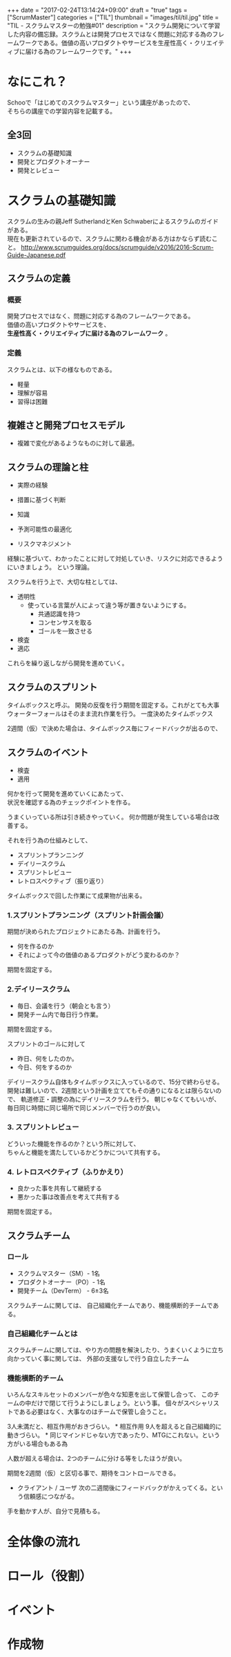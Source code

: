 +++
date = "2017-02-24T13:14:24+09:00"
draft = "true"
tags = ["ScrumMaster"]
categories = ["TIL"]
thumbnail = "images/til/til.jpg"
title = "TIL - スクラムマスターの勉強#01"
description = "スクラム開発について学習した内容の備忘録。スクラムとは開発プロセスではなく問題に対応する為のフレームワークである。価値の高いプロダクトやサービスを生産性高く・クリエイティブに届ける為のフレームワークです。"
+++

# なにこれ？

Schooで「はじめてのスクラムマスター」という講座があったので、  
そちらの講座での学習内容を記載する。

## 全3回
* スクラムの基礎知識
* 開発とプロダクトオーナー
* 開発とレビュー


# スクラムの基礎知識

スクラムの生みの親Jeff SutherlandとKen Schwaberによるスクラムのガイドがある。  
現在も更新されているので、スクラムに関わる機会がある方はかならず読むこと。
http://www.scrumguides.org/docs/scrumguide/v2016/2016-Scrum-Guide-Japanese.pdf

## スクラムの定義

### 概要

開発プロセスではなく、問題に対応する為のフレームワークである。  
価値の高いプロダクトやサービスを、  
**生産性高く・クリエイティブに届ける為のフレームワーク** 。

### 定義

スクラムとは、以下の様なものである。

* 軽量
* 理解が容易
* 習得は困難


## 複雑さと開発プロセスモデル

* 複雑で変化があるようなものに対して最適。

## スクラムの理論と柱

* 実際の経験
* 措置に基づく判断

* 知識

* 予測可能性の最適化
* リスクマネジメント


経験に基づいて、わかったことに対して対処していき、リスクに対応できるようにいきましょう。
という理論。

スクラムを行う上で、大切な柱としては、
* 透明性
    * 使っている言葉が人によって違う等が置きないようにする。
        * 共通認識を持つ
        * コンセンサスを取る
        * ゴールを一致させる
* 検査
* 適応

これらを繰り返しながら開発を進めていく。


## スクラムのスプリント

タイムボックスと呼ぶ。
開発の反復を行う期間を固定する。これがとても大事
ウォーターフォールはそのまま流れ作業を行う。
一度決めたタイムボックス

2週間（仮）で決めた場合は、タイムボックス毎にフィードバックが出るので、  

## スクラムのイベント

* 検査
* 適用

何かを行って開発を進めていくにあたって、  
状況を確認する為のチェックポイントを作る。

うまくいっている所は引き続きやっていく。
何か問題が発生している場合は改善する。

それを行う為の仕組みとして、

* スプリントプランニング
* デイリースクラム
* スプリントレビュー
* レトロスペクティブ（振り返り）


タイムボックスで回した作業にて成果物が出来る。


### 1.スプリントプランニング（スプリント計画会議）

期間が決められたプロジェクトにあたる為、計画を行う。
* 何を作るのか
* それによって今の価値のあるプロダクトがどう変わるのか？

期間を固定する。


### 2.デイリースクラム

* 毎日、会議を行う（朝会とも言う）
* 開発チーム内で毎日行う作業。

期間を固定する。

スプリントのゴールに対して

* 昨日、何をしたのか。
* 今日、何をするのか

デイリースクラム自体もタイムボックスに入っているので、15分で終わらせる。
開発は難しいので、2週間という計画を立ててもその通りになるとは限らないので、
軌道修正・調整の為にデイリースクラムを行う。
朝じゃなくてもいいが、毎日同じ時間に同じ場所で同じメンバーで行うのが良い。


### 3. スプリントレビュー

どういった機能を作るのか？という所に対して、  
ちゃんと機能を満たしているかどうかについて共有する。

### 4. レトロスペクティブ（ふりかえり）

* 良かった事を共有して継続する
* 悪かった事は改善点を考えて共有する

期間を固定する。


## スクラムチーム

### ロール
* スクラムマスター（SM）- 1名
* プロダクトオーナー（PO）- 1名
* 開発チーム（DevTerm） - 6±3名

スクラムチームに関しては、
自己組織化チームであり、機能横断的チームである。

### 自己組織化チームとは

スクラムチームに関しては、やり方の問題を解決したり、うまくいくように立ち向かっていく事に関しては、
外部の支援なしで行う自立したチーム

### 機能横断的チーム
いろんなスキルセットのメンバーが色々な知恵を出して保管し合って、
このチームの中だけで閉じて行うようにしましょう。という事。
個々がスペシャリストである必要はなく、大事なのはチームで保管し会うこと。


3人未満だと、相互作用がおきづらい。
    * 相互作用
9人を超えると自己組織的に動きづらい。
    * 同じマインドじゃない方であったり、MTGにこれない。という方がいる場合もある為

人数が超える場合は、2つのチームに分ける等をしたほうが良い。

期間を2週間（仮）と区切る事で、期待をコントロールできる。
* クライアント / ユーザ 次の二週間後にフィードバックがかえってくる。という信頼感につながる。


手を動かす人が、自分で見積もる。

# 全体像の流れ



# ロール（役割）

# イベント


# 作成物
